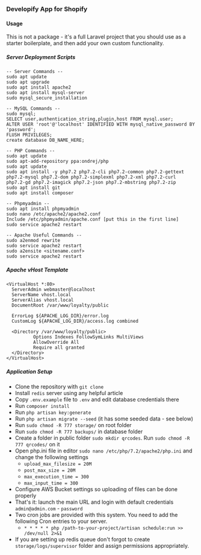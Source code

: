 ### Developify App for Shopify

#### Usage

This is not a package - it's a full Laravel project that you should use as a starter boilerplate, and then add your own custom functionality.

##### Server Deployment Scripts
```
-- Server Commands --
sudo apt update
sudo apt upgrade
sudo apt install apache2
sudo apt install mysql-server
sudo mysql_secure_installation

-- MySQL Commands --
sudo mysql;
SELECT user,authentication_string,plugin,host FROM mysql.user;
ALTER USER 'root'@'localhost' IDENTIFIED WITH mysql_native_password BY 'password';
FLUSH PRIVILEGES;
create database DB_NAME_HERE;

-- PHP Commands --
sudo apt update
sudo apt-add-repository ppa:ondrej/php
sudo apt update
sudo apt install -y php7.2 php7.2-cli php7.2-common php7.2-gettext php7.2-mysql php7.2-dom php7.2-simplexml php7.2-xml php7.2-curl php7.2-gd php7.2-imagick php7.2-json php7.2-mbstring php7.2-zip
sudo apt install git
sudo apt install composer

-- Phpmyadmin --
sudo apt install phpmyadmin
sudo nano /etc/apache2/apache2.conf
Include /etc/phpmyadmin/apache.conf [put this in the first line]
sudo service apache2 restart

-- Apache Useful Commands --
sudo a2enmod rewrite
sudo service apache2 restart
sudo a2ensite <sitename.conf>
sudo service apache2 restart
```
##### Apache vHost Template
```
<VirtualHost *:80>
  ServerAdmin webmaster@localhost
  ServerName vhost.local
  ServerAlias vhost.local
  DocumentRoot /var/www/loyalty/public
  
  ErrorLog ${APACHE_LOG_DIR}/error.log
  CustomLog ${APACHE_LOG_DIR}/access.log combined
  
  <Directory /var/www/loyalty/public>
          Options Indexes FollowSymLinks MultiViews
          AllowOverride All
          Require all granted
  </Directory>
</VirtualHost>
```

##### Application Setup

- Clone the repository with `git clone`
- Install `redis` server using any helpful article
- Copy `.env.example` file to `.env` and edit database credentials there
- Run `composer install`
- Run `php artisan key:generate`
- Run `php artisan migrate --seed` (it has some seeded data - see below)
- Run `sudo chmod -R 777 storage/` on root folder
- Run `sudo chmod -R 777 backups/` in database folder
- Create a folder in public folder `sudo mkdir qrcodes`. Run `sudo chmod -R 777 qrcodes/` on it
- Open php.ini file in editor `sudo nano /etc/php/7.2/apache2/php.ini` and change the following settings
  - `upload_max_filesize = 20M`
  - `post_max_size = 20M`
  - `max_execution_time = 300`
  - `max_input_time = 300`
- Configure AWS Bucket settings so uploading of files can be done properly
- That's it: launch the main URL and login with default credentials `admin@admin.com` - `password`
- Two cron jobs are provided with this system. You need to add the following Cron entries to your server.
    - `* * * * * php /path-to-your-project/artisan schedule:run >> /dev/null 2>&1`
- If you are setting up redis queue don't forgot to create `storage/logs/supervisor` folder and assign permissions appropriately.

